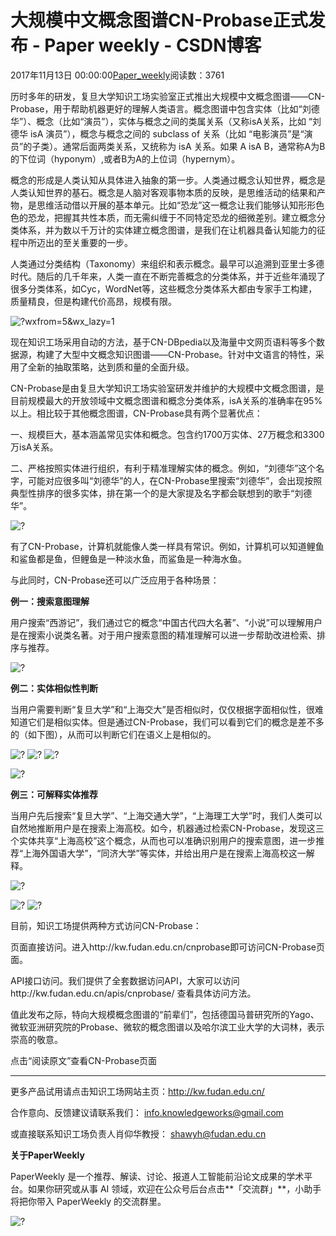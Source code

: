 
# 大规模中文概念图谱CN-Probase正式发布 - Paper weekly - CSDN博客


2017年11月13日 00:00:00[Paper_weekly](https://me.csdn.net/c9Yv2cf9I06K2A9E)阅读数：3761


历时多年的研发，复旦大学知识工场实验室正式推出大规模中文概念图谱——CN-Probase，用于帮助机器更好的理解人类语言。概念图谱中包含实体（比如“刘德华”）、概念（比如“演员”），实体与概念之间的类属关系（又称isA关系，比如 “刘德华 isA 演员”），概念与概念之间的 subclass of 关系（比如 “电影演员”是“演员”的子类）。通常后面两类关系，又统称为 isA 关系。如果 A isA B，通常称A为B的下位词（hyponym）,或者B为A的上位词（hypernym）。

概念的形成是人类认知从具体进入抽象的第一步。人类通过概念认知世界，概念是人类认知世界的基石。概念是人脑对客观事物本质的反映，是思维活动的结果和产物，是思维活动借以开展的基本单元。比如“恐龙”这一概念让我们能够认知形形色色的恐龙，把握其共性本质，而无需纠缠于不同特定恐龙的细微差别。建立概念分类体系，并为数以千万计的实体建立概念图谱，是我们在让机器具备认知能力的征程中所迈出的至关重要的一步。

人类通过分类结构（Taxonomy）来组织和表示概念。最早可以追溯到亚里士多德时代。随后的几千年来，人类一直在不断完善概念的分类体系，并于近些年涌现了很多分类体系，如Cyc，WordNet等，这些概念分类体系大都由专家手工构建，质量精良，但是构建代价高昂，规模有限。

![?wxfrom=5&wx_lazy=1](https://ss.csdn.net/p?http://mmbiz.qpic.cn/mmbiz_png/GylibWq3RaRxibZ95fwONE4iadhKlQFC4ibqILc6HMFOMQn4PavPJp5cGW0ia2fzJ226ZRhQDnqErdzSEOKRmnibgmTA/?wxfrom=5&wx_lazy=1)

现在知识工场采用自动的方法，基于CN-DBpedia以及海量中文网页语料等多个数据源，构建了大型中文概念知识图谱——CN-Probase。针对中文语言的特性，采用了全新的抽取策略，达到质和量的全面升级。

CN-Probase是由复旦大学知识工场实验室研发并维护的大规模中文概念图谱，是目前规模最大的开放领域中文概念图谱和概念分类体系，isA关系的准确率在95%以上。相比较于其他概念图谱，CN-Probase具有两个显著优点：

一、规模巨大，基本涵盖常见实体和概念。包含约1700万实体、27万概念和3300万isA关系。

二、严格按照实体进行组织，有利于精准理解实体的概念。例如，“刘德华”这个名字，可能对应很多叫“刘德华”的人，在CN-Probase里搜索“刘德华”，会出现按照典型性排序的很多实体，排在第一个的是大家提及名字都会联想到的歌手“刘德华”。

![?](https://ss.csdn.net/p?https://mmbiz.qpic.cn/mmbiz_png/GylibWq3RaRzr8Dpd3zPicicorvYAweSvtgSZeJFTJuC6wRTwOgdHD5uu58ibp9V5CGjRR0FKEwMP3BU6Q5x1ekn6w/?)

有了CN-Probase，计算机就能像人类一样具有常识。例如，计算机可以知道鲤鱼和鲨鱼都是鱼，但鲤鱼是一种淡水鱼，而鲨鱼是一种海水鱼。

与此同时，CN-Probase还可以广泛应用于各种场景：

**例一：搜索意图理解**

用户搜索“西游记”，我们通过它的概念“中国古代四大名著”、“小说”可以理解用户是在搜索小说类名著。对于用户搜索意图的精准理解可以进一步帮助改进检索、排序与推荐。

![?](https://ss.csdn.net/p?https://mmbiz.qpic.cn/mmbiz_png/GylibWq3RaRw8eBueo0HicmBrDib6J1dDSfJ2iaJsMfYM1iaQVIcQqickxEP6YISI5icXc750OO8BgsvKkTFFia70HGslw/?)

**例二：实体相似性判断**

当用户需要判断“复旦大学”和“上海交大”是否相似时，仅仅根据字面相似性，很难知道它们是相似实体。但是通过CN-Probase，我们可以看到它们的概念是差不多的（如下图），从而可以判断它们在语义上是相似的。

![?](https://ss.csdn.net/p?https://mmbiz.qpic.cn/mmbiz_png/GylibWq3RaRzr8Dpd3zPicicorvYAweSvtgVBtYVPhhCopBbcsBdtBzEicibAdh2CZHRTSAxATO6aB8iaETibJhEnCzGQ/?)
![?](https://ss.csdn.net/p?https://mmbiz.qpic.cn/mmbiz_png/GylibWq3RaRzr8Dpd3zPicicorvYAweSvtgicZBkEzQdudtahyKkYMhg4Gj2eJmiawADeevvBOlu1del2t8ftlJ5KTA/?)
![?](https://ss.csdn.net/p?https://mmbiz.qpic.cn/mmbiz_png/GylibWq3RaRzr8Dpd3zPicicorvYAweSvtgicwQicjS9d1fIetvToq0pEYibia1gh16jxpiaAbIZ1ml7JGia5p8XoegYZ5w/?)

![?](https://ss.csdn.net/p?https://mmbiz.qpic.cn/mmbiz_png/GylibWq3RaRzr8Dpd3zPicicorvYAweSvtgdpVoRqZncYiaoVUDibY6iaXnDribsvXTDT9YLwOicOfW3SabdEp6ia9joFQg/?)

**例三：可解释实体推荐**

当用户先后搜索“复旦大学”、“上海交通大学”，“上海理工大学”时，我们人类可以自然地推断用户是在搜索上海高校。如今，机器通过检索CN-Probase，发现这三个实体共享“上海高校”这个概念，从而也可以准确识别用户的搜索意图，进一步推荐“上海外国语大学”，“同济大学”等实体，并给出用户是在搜索上海高校这一解释。

![?](https://ss.csdn.net/p?https://mmbiz.qpic.cn/mmbiz_png/GylibWq3RaRzr8Dpd3zPicicorvYAweSvtgLHGoBYnUASn3f8K8x9ZiaCAZ5iaiaqQyT6ywrCiajlmTeufMN9PkX5TwIg/?)



![?](https://ss.csdn.net/p?https://mmbiz.qpic.cn/mmbiz_png/GylibWq3RaRzr8Dpd3zPicicorvYAweSvtgYVZH3UYbRnAlsQv2I3QoVAtaDtOsgnFyicrXrJeQpIsSlDuhuxHMGjg/?)
![?](https://ss.csdn.net/p?https://mmbiz.qpic.cn/mmbiz_png/GylibWq3RaRzr8Dpd3zPicicorvYAweSvtggKicqm6GibiaoUbU0kYa1vM8MBkW3S6pW230666Euj24hkKISJhBWs0icg/?)

目前，知识工场提供两种方式访问CN-Probase：

页面直接访问。进入http://kw.fudan.edu.cn/cnprobase即可访问CN-Probase页面。

API接口访问。我们提供了全套数据访问API，大家可以访问http://kw.fudan.edu.cn/apis/cnprobase/ 查看具体访问方法。

值此发布之际，特向大规模概念图谱的“前辈们”，包括德国马普研究所的Yago、微软亚洲研究院的Probase、微软的概念图谱以及哈尔滨工业大学的大词林，表示崇高的敬意。

点击“阅读原文”查看CN-Probase页面


---

更多产品试用请点击知识工场网站主页：http://kw.fudan.edu.cn/

合作意向、反馈建议请联系我们：
info.knowledgeworks@gmail.com

或直接联系知识工场负责人肖仰华教授：
shawyh@fudan.edu.cn

**关于PaperWeekly**

PaperWeekly 是一个推荐、解读、讨论、报道人工智能前沿论文成果的学术平台。如果你研究或从事 AI 领域，欢迎在公众号后台点击**「交流群」**，小助手将把你带入 PaperWeekly 的交流群里。

![?](https://ss.csdn.net/p?https://mmbiz.qpic.cn/mmbiz_gif/VBcD02jFhgl9qrwuXS7D8F2ZLyZNmqfWibCVlSbGBVCrd80blia0iaiaKuVk5p1tWP8tCaIiaYxiaQwiacIOlu9yOw6Mg/?)


